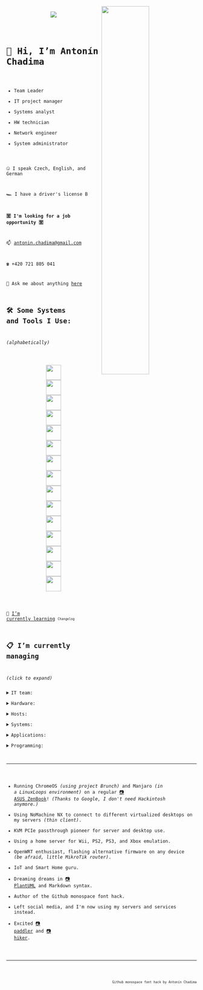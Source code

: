 <img align="right" src="https://c.tenor.com/ZpMn_7kHlz0AAAAC/who-the-hell-are-you-arnold-schwarzenegger.gif" width="50%" />
<p  align="center">
<img src="https://visitor-badge-reloaded.herokuapp.com/badge?page_id=antoninchadima.antoninchadima&color=00cf00" />
</p>
<code>

# 👋 Hi, I’m Antonín Chadima

- Team Leader
- IT project manager
- Systems analyst
- HW technician
- Network engineer
- System administrator

🤐 I speak Czech, English, and German

🏎️ I have a driver's license B

**🈺 I'm looking for a job opportunity 🈺**

📫 antonin.chadima@gmail.com

☎️ +420 721 805 041

💬 Ask me about anything [here](https://github.com/antoninchadima/antoninchadima/issues)

## 🛠️ Some Systems and Tools I Use:

*(alphabetically)*

<p align="center">
<img src="https://cdn.jsdelivr.net/gh/devicons/devicon/icons/apache/apache-plain-wordmark.svg" width="40px" />
<img src="https://cdn.jsdelivr.net/gh/devicons/devicon/icons/apachekafka/apachekafka-original-wordmark.svg" width="40px" />
<img src="https://cdn.jsdelivr.net/gh/devicons/devicon/icons/bash/bash-plain.svg" width="40px" />
<img src="https://cdn.jsdelivr.net/gh/devicons/devicon/icons/debian/debian-plain-wordmark.svg" width="40px" />
<img src="https://cdn.jsdelivr.net/gh/devicons/devicon/icons/docker/docker-plain-wordmark.svg" width="40px" />
<img src="https://cdn.jsdelivr.net/gh/devicons/devicon/icons/dotnetcore/dotnetcore-plain.svg" width="40px" />
<img src="https://cdn.jsdelivr.net/gh/devicons/devicon/icons/gitlab/gitlab-plain-wordmark.svg" width="40px" />
<img src="https://cdn.jsdelivr.net/gh/devicons/devicon/icons/grafana/grafana-original-wordmark.svg" width="40px" />
<img src="https://cdn.jsdelivr.net/gh/devicons/devicon/icons/linux/linux-plain.svg" width="40px" />
<img src="https://cdn.jsdelivr.net/gh/devicons/devicon/icons/mongodb/mongodb-plain-wordmark.svg" width="40px" />
<img src="https://cdn.jsdelivr.net/gh/devicons/devicon/icons/mysql/mysql-plain-wordmark.svg" width="40px" />
<img src="https://cdn.jsdelivr.net/gh/devicons/devicon/icons/postgresql/postgresql-plain-wordmark.svg" width="40px" />
<img src="https://cdn.jsdelivr.net/gh/devicons/devicon/icons/raspberrypi/raspberrypi-line.svg" width="40px" />
<img src="https://cdn.jsdelivr.net/gh/devicons/devicon/icons/redis/redis-plain-wordmark.svg" width="40px" />
<img src="https://cdn.jsdelivr.net/gh/devicons/devicon/icons/wordpress/wordpress-plain-wordmark.svg" width="40px" />
</p>

🌱 [I’m currently learning](https://github.com/antoninchadima/antoninchadima/blob/main/CHANGELOG.md) <sub><sup>Changelog</sup></sub>


## 📋 I’m currently managing

*(click to expand)*

<details closed>
<summary>IT team:</summary>

I'm in charge of six other people, carrying out administrative work, project management, and I'm motivating them to perform better.

- Ondřej Moravec *(senior .NET developer)*
- David Mádle *(senior Angular developer)*
- Jan Macík *(senior DB specialist)*
- Milan Kunderlík *(senior system administrator)*
- Ondřej Hromádka *(analyst & project manager)*
- Michal Černošek *(support & tester)*

</details>
<details closed>
<summary>Hardware:</summary>

My ultimate hobby is building servers, testing them, and benchmarking them.

- With a very small budget we did manage to make the infrastructure from 1Gb/s ethernet and 10Gb/s SFP+ switches
- Two independent 1Gb/s switches are used for corosync, another one for IPMI
- 10Gb/s switches are used for internal LAN network
- A 47TB Ceph storage is connected using a direct QSFP+ 40Gb/s network *(without a switch)*
- Servers are 8 x Intel(R) Xeon(R) CPU E3-1230 v6 @ 3.50GHz with 64GB RAM *(Supermicro X11SSL-F)*
- The servers cost less than 500USD *(most money was spent on storage)*
- We were limited by the tiny budget, but there were no compromises in conectivity, storage, memory, and computing power
- The lack of a redundant power supply is balanced by SW high availability
- Fitting the given task, using the given space I managed to create the most punk server assembly *(judge for yourself)*
- Find Waldo in the picture *(it's the backup server)*, the picture shows a total of six servers

<img src="https://user-images.githubusercontent.com/3483314/166092673-fc17ee90-5659-4cc3-8173-8c30f5ef4317.jpg" width="45%" />
<img src="https://user-images.githubusercontent.com/3483314/165919412-d30870d9-b6f8-46bc-b5fc-d62217defec5.jpg" width="45%" />
</details>
<details closed>
<summary>Hosts:</summary>

I do administer the host's systems running containers and virtual machines.

- Servers are arranged in high availability cluster using Proxmox Virtual Environment
- Servers are using Ceph storage in a 40Gb/s QSFP+ mesh network
- Virtual servers are using LXC containers and KVM virtual machines *(to save some resources, we are using lot of containers)*
- Do you want to see some live data from my servers?
- **Click on the images to get online data!** *(visualization is using InfluxDB and Grafana)*

<a href="https://grafana.itliga.cz/render/d-solo/IfgdXjtnk/proxmox-png?orgId=1&refresh=5s&var-dsProxmox=InfluxDB&var-Bucket=proxmox&var-server=pve1&from=1651301693577&to=1651323293577&theme=light&panelId=21&width=1000&height=500&tz=Europe%2FPrague"><img src="https://user-images.githubusercontent.com/3483314/165904855-adced836-4200-49e9-bdc3-29f49aaf7e72.png" width="45%" /></a>
<a href="https://grafana.itliga.cz/render/d-solo/IfgdXjtnk/proxmox-png?orgId=1&refresh=5s&var-dsProxmox=InfluxDB&var-Bucket=proxmox&var-server=pve2&from=1651301693577&to=1651323293577&theme=light&panelId=21&width=1000&height=500&tz=Europe%2FPrague"><img src="https://user-images.githubusercontent.com/3483314/165904830-2d9d85c4-2fb4-49ae-8af8-037907e97320.png" width="45%" /></a>
<a href="https://grafana.itliga.cz/render/d-solo/IfgdXjtnk/proxmox-png?orgId=1&refresh=5s&var-dsProxmox=InfluxDB&var-Bucket=proxmox&var-server=pve3&from=1651301693577&to=1651323293577&theme=light&panelId=21&width=1000&height=500&tz=Europe%2FPrague"><img src="https://user-images.githubusercontent.com/3483314/165904812-3257ead7-9381-468e-b27e-b81583769f10.png" width="45%" /></a>
<a href="https://grafana.itliga.cz/render/d-solo/IfgdXjtnk/proxmox?orgId=1&refresh=5s&var-dsProxmox=InfluxDB&var-Bucket=proxmox&var-server=pve4&from=1651538205378&to=1651559805378&theme=light&panelId=21&width=1000&height=500&tz=Europe%2FPrague"><img src="https://user-images.githubusercontent.com/3483314/165904742-9c4d6a03-efdf-4023-9a40-bc984126dc27.png" width="45%" /></a>
<a href="https://grafana.itliga.cz/render/d-solo/IfgdXjtnk/proxmox?orgId=1&refresh=5s&var-dsProxmox=InfluxDB&var-Bucket=proxmox&var-server=pve5&from=1651538004426&to=1651559604426&theme=light&panelId=21&width=1000&height=500&tz=Europe%2FPrague"><img src="https://user-images.githubusercontent.com/3483314/166412985-ca2d0ab7-f2cc-476d-818e-4cb720f31dd0.png" width="45%" /></a>


</details>
<details closed>
<summary>Systems:</summary>

I run these systems to support the applications written by developers or to support other internal applications.

- Firewall *(SNAT, DNAT, PAT and Port Forwarding, SQM QoS, Security)*
- DNS / DHCP *(local network management)*
- Wireguard *(connecting developers and administrators to the server room network)*
- OpenVPN / IPSec *(interconnection of different server sites with each other)*
- Proxmox Mail Gateway *(email security platform )*
- Bacula / Proxmox Backup Server *(enterprise backup solution)*
- Zabbix *(network and application monitoring platform)*
- Nginx / Nginx Proxy Manager  *(reverse proxy, SSL termination, client-side certificate authentication, certificate management)*
- Docker / Portainer *(application containers / container management system)*
- Boring Proxy / frp / Zero Tier *(reverse proxy and a tunnel manager / application to create and manage virtual software-defined networks to connect more then 500 external devices behind firewalls)*
- Porteus Kiosk / DietPI *(running desktops in kiosk mode)*
- Microsoft SQL Server *(relational database)*
- MariaDB *(relational database)*
- PostgreSQL *(relational database)*
- MongoDB *(document-oriented database)*
- InfluxDB *(time series database)*
- Grafana *(analytics & monitoring solution)*
- Redis *(in-memory data structure store)*
- Kafka / Confluent *(distributed event streaming platform)*
- Greylog *(log management solution)*
- Sentry *(application monitoring platform)*
- SSIS ETL *(Microsoft SQL Server Integration Services)*
- SSAS BI *(Microsoft SQL Server Analysis Services)*

</details>
<details closed>
<summary>Applications:</summary>

At the moment, I take care of and customize these applications.

- Redmine *(project management web application)*
- XWiki *(enterprise wiki platform)*
- Mattermost *(communication, collaboration, and workflow orchestration platform)*
- Nextcloud Hub *(content collaboration platform)*
- ONLYOFFICE Docs *(online editor for text documents, spreadsheets, and presentations)*
- iRedMail *(mail server platform with webmail, calendar, contacts, and ActiveSync)*
- WordPress *(content management system )*
- Matomo *(web analytics application)*
- Invoice Ninja *(invoicing web application)*
- Jitsi *(voice, video conferencing and instant messaging applications)*
- Gitlab *(DevOps software)*
- Sendy / OpenEMM *(newsletter application / email marketing platform)*

</details>
<details closed>
<summary>Programming:</summary>

As a team leader of SW developers and a project manager, I did manage several projects.

- Sports Betting platform
- Matatu *(ugandian card game)*
- MOT *(desktop and mobile app for managing hardware on branches and repair workflow)*
- Virtual Soccer *(virtual sports betting)*
- Odds monitoring *(adjusting odds)*
- SSIS ETL *(SQL Server Integration Services)*
- SSAS BI *(SQL Server Analysis Services)*
- Reporting system *(.NET backend, Angular frontend, Telerik Kendo UI libraries)*

</details>

---

- Running ChromeOS *(using project Brunch)* and Manjaro *(in a LinuxLoops environment)* on a regular [📷 ASUS ZenBook](https://user-images.githubusercontent.com/3483314/166095249-c7ec2b62-d6ee-4898-9903-4e26f9f48d6a.jpg)! *(Thanks to Google, I don't need Hackintosh anymore.)*
- Using NoMachine NX to connect to different virtualized desktops on my servers *(thin client)*.
- KVM PCIe passthrough pioneer for server and desktop use.
- Using a home server for Wii, PS2, PS3, and Xbox emulation.
- OpenWRT enthusiast, flashing alternative firmware on any device *(be afraid, little MikroTik router)*.
- IoT and Smart Home guru.
- Dreaming dreams in [📷 PlantUML](https://www.plantuml.com/plantuml/png/TP4zKiCm48LxdKBZFeLb5wJB00r588FvQT88UqC4YfHnP3C9mn5o0CgK53c5mxsGlSA821fxt_UaNQ_VQ6LuQQg59BdKLK4lb85IWI5A5q37zh68AL_Hg2lfxUGiyYpcMLTigkx5JD1iQJjoT-nQLxOXrkUN6HRjCUpQNRZJ1Pzf1ODaU39qzx8NOVAvgw6ieOnzmNoH-2Bj-c8zLVMcQ7OILFD1brBdytL4LaQN_17evFEzsI_rq_EQlX9AHRluZEVMq8TjipVyi8t_uUmNlm49jTY0XVrsx6UxJF9Qy8YyzPDFOLEKpSuSpHth1o7Z4B4G9I5AxO3lyEXWuA8B4IFejC25Wxm5_IheMDI5rYjCpjCk9dnr0BCA20j84f3K8ru8Vr96kazf8Vwt8-tFQnqypte_ET8f6O4ggeNy0W00) and Markdown syntax.
- Author of the Github monospace font hack.
- Left social media, and I'm now using my servers and services instead.
- Excited [📷 paddler](https://user-images.githubusercontent.com/3483314/166096886-9b07cf8b-17e1-498a-bf1c-92df7c5010ba.jpg) and [📷 hiker](https://user-images.githubusercontent.com/3483314/166096856-0acc4753-f790-48fc-95f7-5c2ff276b689.jpg).

---

<p  align="right">
<sub><sup>Github monospace font hack by Antonín Chadima</sup></sub>
</p>
</code>
